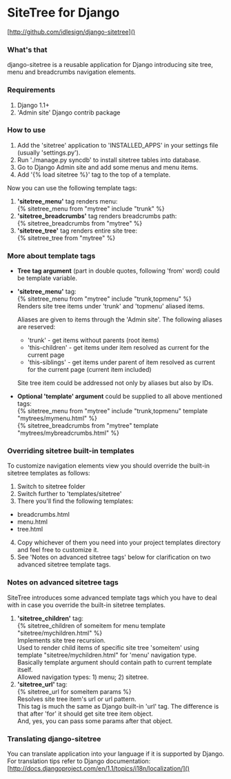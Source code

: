 SiteTree for Django
=======================================
[http://github.com/idlesign/django-sitetree]()

### What's that ###

django-sitetree is a reusable application for Django introducing site tree, menu and breadcrumbs navigation elements.


### Requirements ###

1.  Django 1.1+
2. 'Admin site' Django contrib package


### How to use ###

1. Add the 'sitetree' application to 'INSTALLED_APPS' in your settings file (usually 'settings.py').
2. Run './manage.py syncdb' to install sitetree tables into database.
3. Go to Django Admin site and add some menus and menu items.
4. Add '{% load sitetree %}' tag to the top of a template.

  Now you can use the following template tags:

  1. **'sitetree\_menu'** tag renders menu:  
  {% sitetree\_menu from "mytree" include "trunk" %}
  2. **'sitetree\_breadcrumbs'** tag renders breadcrumbs path:  
  {% sitetree\_breadcrumbs from "mytree" %}
  3. **'sitetree\_tree'** tag renders entire site tree:  
  {% sitetree\_tree from "mytree" %}


### More about template tags ###

+ **Tree tag argument** (part in double quotes, following 'from' word) could be template variable.

+ **'sitetree\_menu'** tag:  
{% sitetree\_menu from "mytree" include "trunk,topmenu" %}  
Renders site tree items under 'trunk' and 'topmenu' aliased items.

  Aliases are given to items through the 'Admin site'. The following aliases are reserved:  
  + 'trunk' - get items without parents (root items)
  + 'this-children' - get items under item resolved as current for the current page
  + 'this-siblings' - get items under parent of item resolved as current for the current page (current item included)

  Site tree item could be addressed not only by aliases but also by IDs.
+ **Optional 'template' argument** could be supplied to all above mentioned tags:  
{% sitetree\_menu from "mytree" include "trunk,topmenu" template "mytrees/mymenu.html" %}  
{% sitetree\_breadcrumbs from "mytree" template "mytrees/mybreadcrumbs.html" %}


### Overriding sitetree built-in templates ###

To customize navigation elements view you should override the built-in sitetree templates as follows:

1. Switch to sitetree folder
2. Switch further to 'templates/sitetree'
3. There you'll find the following templates:  
  + breadcrumbs.html
  + menu.html
  + tree.html
4. Copy whichever of them you need into your project templates directory and feel free to customize it.
5. See 'Notes on advanced sitetree tags' below for clarification on two advanced sitetree template tags.


### Notes on advanced sitetree tags ###

SiteTree introduces some advanced template tags which you have to deal with in case you override the built-in sitetree templates.

1. **'sitetree\_children'** tag:  
{% sitetree\_children of someitem for menu template "sitetree/mychildren.html" %}  
Implements site tree recursion.  
Used to render child items of specific site tree 'someitem' using template "sitetree/mychildren.html" for 'menu' navigation type.  
Basically template argument should contain path to current template itself.  
Allowed navigation types: 1) menu; 2) sitetree.
2. **'sitetree\_url'** tag:  
{% sitetree\_url for someitem params %}  
Resolves site tree item's url or url pattern.  
This tag is much the same as Django built-in 'url' tag. The difference is that after 'for' it should get site tree item object.  
And, yes, you can pass some params after that object.


### Translating django-sitetree ###

You can translate application into your language if it is supported by Django.  
For translation tips refer to Django documentation: [http://docs.djangoproject.com/en/1.1/topics/i18n/localization/]()

